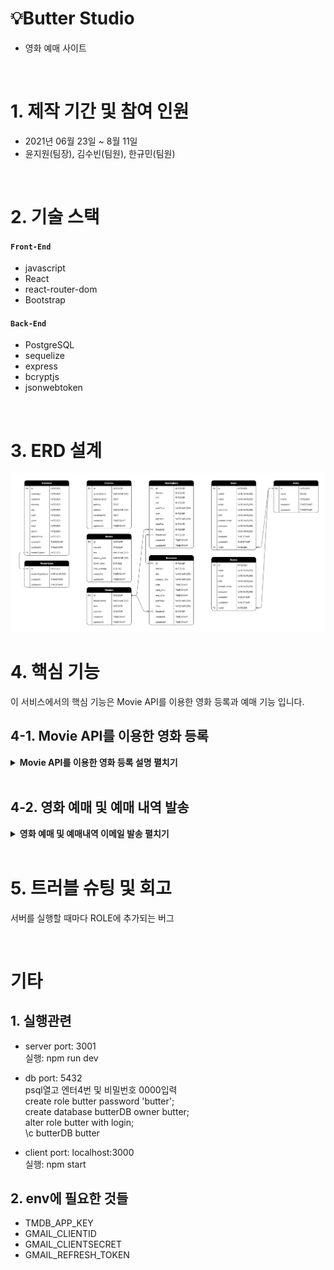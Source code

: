 # 💡Butter Studio

- 영화 예매 사이트

</br>

# 1. 제작 기간 및 참여 인원

- 2021년 06월 23일 ~ 8월 11일
- 윤지원(팀장), 김수빈(팀원), 한규민(팀원)

</br>

# 2. 기술 스택

#### `Front-End`

- javascript
- React
- react-router-dom
- Bootstrap

#### `Back-End`

- PostgreSQL
- sequelize
- express
- bcryptjs
- jsonwebtoken

</br>

# 3. ERD 설계

![ERD설계](https://github.com/99-Yoon/Butter-Studio/blob/1b7503eae356877d1d554b1cd99d803e135a1837/Documents/ERD.PNG)

# 4. 핵심 기능

이 서비스에서의 핵심 기능은 Movie API를 이용한 영화 등록과 예매 기능 입니다.

## 4-1. Movie API를 이용한 영화 등록

<details>
<summary><b>Movie API를 이용한 영화 등록 설명 펼치기</b></summary>
<div markdown="1">

![영화 등록 전체 흐름](https://github.com/99-Yoon/Butter-Studio/blob/777123da1e0ca8659a234255c775b61db976f40c/Documents/images/TMDB%20insert%20movie1.png)

### (1) TMDB API 사용하기

**1\. TMDB란?**

TMDB는 영화, TV프로그램, 배우, 이미지에 대한 정보를 저장한 데이터베이스입니다.   
API를 무료로 사용할 수 있으며, 옛날 영화부터 최신 영화까지 방대한 양의 정보를 가지고 있다는 장점때문에 선택하였습니다.

**2\. API 요청 (기본)**

```js
const movie = await axios.get(
  `https://api.themoviedb.org/3/movie/${movieId}?api_key=${process.env.TMDB_APP_KEY}&language=ko-KR`
);
```

- 서버 측에서 axios.get을 이용하여 tmdb서버에 요청한다.
- `movieId` : 클라이언트 측에서 받아온다.
- `api_key` : 보안을 위해 dotenv를 사용하여 .env 파일에 저장한 key를 불러온다.

**3\. 사용한 API 주소 목록**

- `/movie/${movieId}` : 특정 영화에 대한 상세 정보
- `/movie/${movieId}/images` : 특정 영화에 대한 이미지(포스터 등) 정보
- `/movie/${movieId}/videos` : 특정 영화에 대한 비디오(예고편 등) 정보
- `/movie/${movieId}/credits` : 특정 영화 제작에 기여한 사람들의 목록
- `/discover/movie` : 각종 파라미터(발매일, 지역 등)에 의해 필터링 된 영화 목록
- `/search/movie?query=  ???   `: 쿼리와 일치하는 영화 목록

### (2) 실제 사이트에 적용한 모습

**1\. ADMIN - 영화 등록**

[https://yoon1999.tistory.com/12](https://yoon1999.tistory.com/12)

![영화등록UI](https://github.com/99-Yoon/Butter-Studio/blob/b9ba015293aba4a4794110e1f28af1e313c3623f/Documents/images/TMDB%20insert%20movie2.png)

**2\. HOME - 무비차트**

[https://yoon1999.tistory.com/13](https://yoon1999.tistory.com/13)

![무비차트UI](https://github.com/99-Yoon/Butter-Studio/blob/9cb4e385f25d6d3909ebba1d9f876a930d05da60/Documents/images/TMDB%20movie%20chart.png)

</div>
</details>

<br/>

## 4-2. 영화 예매 및 예매 내역 발송

<details>
<summary><b>영화 예매 및 예매내역 이메일 발송 펼치기</b></summary>
<div markdown="1">

![영화예매 전체흐름](https://github.com/99-Yoon/Butter-Studio/blob/d700198afa395b961ae31eb20af4bad7b5c3cad0/Documents/images/reservation%201.png)

### (1) 영화 예매하기

**1\. 영화, 극장, 상영시간표 선택**

![reservation 1-1](https://github.com/99-Yoon/Butter-Studio/blob/d700198afa395b961ae31eb20af4bad7b5c3cad0/Documents/images/reservation%201-1.png)

- Butter DB에 저장된 영화를 불러옵니다. 영화를 선택하면 TMDB에서 해당 영화에 대한 정보를 불러와 state에 저장합니다.
- 극장을 선택합니다.
- 날짜를 선택하면 해당 영화가 해당 날짜에 상영하는 시간표를 불러옵니다. 선택하면 state에 저장합니다.

**2\. 인원, 좌석 선택**

![reservation 1-2](https://github.com/99-Yoon/Butter-Studio/blob/d700198afa395b961ae31eb20af4bad7b5c3cad0/Documents/images/reservation%201-2.png)

- 상영시간표에 존재하는 상영관 정보를 바탕으로 좌석 정보를 불러옵니다.
- 예매 DB에서 이미 예매된 좌석이 있는 지 검색 후 불러옵니다.

![reservation 1-3](https://github.com/99-Yoon/Butter-Studio/blob/d700198afa395b961ae31eb20af4bad7b5c3cad0/Documents/images/reservation%201-3.png)

- 좌석을 선택하면 관람료 정보와 상영관 정보를 바탕으로 총 결제 금액이 계산됩니다.

![reservation 1-4](https://github.com/99-Yoon/Butter-Studio/blob/d700198afa395b961ae31eb20af4bad7b5c3cad0/Documents/images/reservation%201-4.png)

- 결제하기를 눌렀을 때 로그인 되어 있지 않은 상태이면 로그인을 하거나 비회원 예매를 진행할 수 있도록 모달(팝업)창이 뜨게 됩니다.

### (2) 결제하기 - 카카오페이

**1\. 정보 입력 및 결제수단 선택**

![payment 1](https://github.com/99-Yoon/Butter-Studio/blob/d700198afa395b961ae31eb20af4bad7b5c3cad0/Documents/images/payment%201.png)
![payment 2](https://github.com/99-Yoon/Butter-Studio/blob/d700198afa395b961ae31eb20af4bad7b5c3cad0/Documents/images/payment%202.png)

- 회원일 경우 회원 정보를 불러옵니다.
- 비회원일 경우 정보를 반드시 입력해야 합니다.

![payment 3](https://github.com/99-Yoon/Butter-Studio/blob/d700198afa395b961ae31eb20af4bad7b5c3cad0/Documents/images/payment%203.png)

- 결제 수단을 선택한 뒤 결제하기 버튼을 클릭합니다.

**2\. 카카오페이 결제**

![payment 4-1](https://github.com/99-Yoon/Butter-Studio/blob/d700198afa395b961ae31eb20af4bad7b5c3cad0/Documents/images/payment%204-1.png)
![payment 4-2](https://github.com/99-Yoon/Butter-Studio/blob/d700198afa395b961ae31eb20af4bad7b5c3cad0/Documents/images/payment%204-2.png)

- 상품정보 등 필요한 정보들을 카카오 측에 보내면 카카오 서버에서 결제가 진행될 URL을 보내줍니다.
- 해당 URL을 열어 결제를 진행합니다.
- 더 자세한 내용은 블로그 참고 [[API] 카카오페이 API 사용하기 - 단건결제](https://yoon1999.tistory.com/14)

### (3) 결제내역 이메일 발송

![email](https://github.com/99-Yoon/Butter-Studio/blob/d700198afa395b961ae31eb20af4bad7b5c3cad0/Documents/images/email.png)

- 결제완료 페이지에서 useEffect를 이용하여 결제 내역에 대한 이메일 발송을 합니다.
- 더 자세한 내용은 블로그 참고 [[NodeJS] Nodemailer로 이메일 보내기(Gmail)](https://yoon1999.tistory.com/15)

</div>
</details>

<br/>

# 5. 트러블 슈팅 및 회고

서버를 실행할 때마다 ROLE에 추가되는 버그

<br/>

# 기타

## 1. 실행관련

- server
  port: 3001  
  실행: npm run dev

- db
  port: 5432  
  psql열고 엔터4번 및 비밀번호 0000입력  
  create role butter password 'butter';  
  create database butterDB owner butter;  
  alter role butter with login;  
  \c butterDB butter

- client
  port: localhost:3000  
  실행: npm start

## 2. env에 필요한 것들

- TMDB_APP_KEY
- GMAIL_CLIENTID
- GMAIL_CLIENTSECRET
- GMAIL_REFRESH_TOKEN

